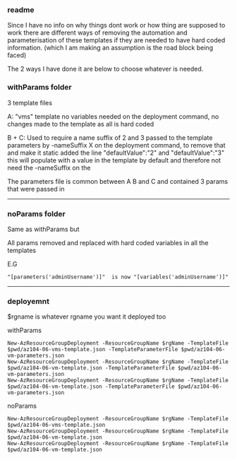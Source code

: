 
### readme

Since I have no info on why things dont work or how thing are supposed to work there are different ways of removing the automation and parameterisation of these templates if they are needed to have hard coded information.  (which I am making an assumption is the road block being faced) 

The 2 ways I have done it are below to choose whatever is needed.




### withParams folder

3 template files

A: "vms" template no variables needed on the deployment command, no changes made to the template as all is hard coded

B + C: Used to require a name suffix of 2 and 3 passed to the template parameters by -nameSuffix X on the deployment command, to remove that and make it static added the line "defaultValue":"2" and "defaultValue":"3" this will populate with a value in the template by default and therefore not need the -nameSuffix on the 

The parameters file is common between A B and C and contained 3 params that were passed in



------------------

### noParams folder

Same as withParams but

All params removed and replaced with hard coded variables in all the templates

E.G 

```
"[parameters('adminUsername')]"  is now "[variables('adminUsername')]"
```


------------------

### deployemnt


$rgname is whatever rgname you want it deployed too

withParams

```
New-AzResourceGroupDeployment -ResourceGroupName $rgName -TemplateFile $pwd/az104-06-vms-template.json -TemplateParameterFile $pwd/az104-06-vm-parameters.json 
New-AzResourceGroupDeployment -ResourceGroupName $rgName -TemplateFile $pwd/az104-06-vm-template.json -TemplateParameterFile $pwd/az104-06-vm-parameters.json 
New-AzResourceGroupDeployment -ResourceGroupName $rgName -TemplateFile $pwd/az104-06-vm-template.json -TemplateParameterFile $pwd/az104-06-vm-parameters.json 
```

noParams

```
New-AzResourceGroupDeployment -ResourceGroupName $rgName -TemplateFile $pwd/az104-06-vms-template.json
New-AzResourceGroupDeployment -ResourceGroupName $rgName -TemplateFile $pwd/az104-06-vm-template.json
New-AzResourceGroupDeployment -ResourceGroupName $rgName -TemplateFile $pwd/az104-06-vm-template.json
```

